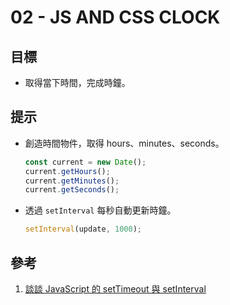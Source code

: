 # 02 - JS AND CSS CLOCK

## 目標

- 取得當下時間，完成時鐘。

## 提示

- 創造時間物件，取得 hours、minutes、seconds。

  ```javascript
  const current = new Date();
  current.getHours();
  current.getMinutes();
  current.getSeconds();
  ```

- 透過 `setInterval` 每秒自動更新時鐘。

  ```javascript
  setInterval(update, 1000);
  ```

## 參考

1. [談談 JavaScript 的 setTimeout 與 setInterval](https://kuro.tw/posts/2019/02/23/%E8%AB%87%E8%AB%87-JavaScript-%E7%9A%84-setTimeout-%E8%88%87-setInterval/)
